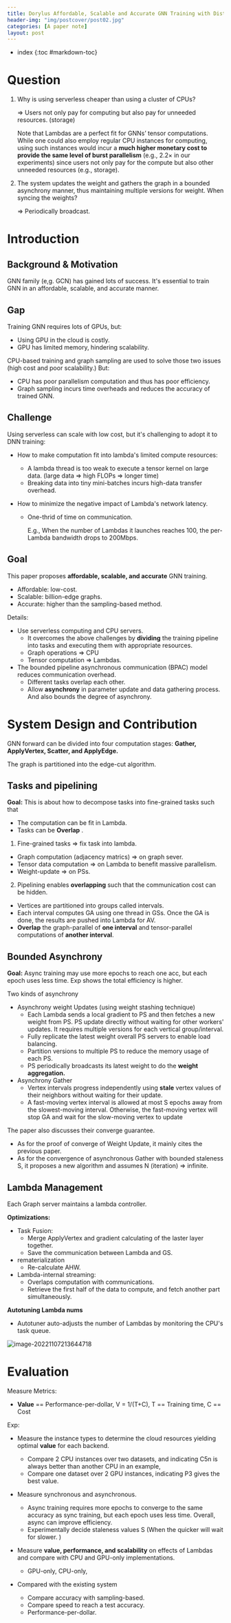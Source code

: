 ```yaml
---
title: Dorylus Affordable, Scalable and Accurate GNN Training with Distributed CPU Servers and Serverless Threads
header-img: "img/postcover/post02.jpg"
categories: [A paper note]
layout: post
---
```


- index
{:toc #markdown-toc}

# Question

1. Why is using serverless cheaper than using a cluster of CPUs?

   => Users not only pay for computing but also pay for unneeded resources. (storage)

   Note that Lambdas are a perfect fit for GNNs’ tensor computations. While one could also employ regular CPU instances for computing, using such instances would incur a **much higher monetary cost to provide the same level of burst parallelism** (e.g., 2.2× in our experiments) since users not only pay for the compute but also other unneeded resources (e.g., storage).

2. The system updates the weight and gathers the graph in a bounded asynchrony manner, thus maintaining multiple versions for weight. When syncing the weights?

   => Periodically broadcast.

# Introduction

## Background & Motivation

GNN family (e,g. GCN) has gained lots of success. It's essential to train GNN in an affordable, scalable, and accurate manner.

## Gap

Training GNN requires lots of GPUs, but:

- Using GPU in the cloud is costly. 
- GPU has limited memory, hindering scalability. 

CPU-based training and graph sampling are used to solve those two issues (high cost and poor scalability.)  But:

- CPU has poor parallelism computation and thus has poor efficiency. 
- Graph sampling incurs time overheads and reduces the accuracy of trained GNN.

## Challenge

Using serverless can scale with low cost, but it's challenging to adopt it to DNN training:

- How to make computation fit into lambda's limited compute resources: 

  - A lambda thread is too weak to execute a tensor kernel on large data. (large data => high FLOPs => longer time)
  - Breaking data into tiny mini-batches incurs high-data transfer overhead.

- How to minimize the negative impact of Lambda's network latency. 

  - One-thrid of time on communication. 

    E.g., When the number of Lambdas it launches reaches 100, the per-Lambda bandwidth drops to 200Mbps.

## Goal

This paper proposes **affordable, scalable, and accurate** GNN training. 

- Affordable: low-cost.
- Scalable: billion-edge graphs.
- Accurate: higher than the sampling-based method.

Details:

- Use serverless computing and CPU servers. 
  - It overcomes the above challenges by **dividing** the training pipeline into tasks and executing them with appropriate resources. 
  - Graph operations => CPU
  - Tensor computation => Lambdas.
- The bounded pipeline asynchronous communication (BPAC) model reduces communication overhead. 
  - Different tasks overlap each other.
  - Allow **asynchrony** in parameter update and data gathering process. And also bounds the degree of asynchrony.

# System Design and Contribution

GNN forward can be divided into four computation stages: **Gather, ApplyVertex, Scatter, and ApplyEdge.** 

The graph is partitioned into the edge-cut algorithm.

## Tasks and pipelining

**Goal:** This is about how to decompose tasks into fine-grained tasks such that 

- The computation can be fit in Lambda.
- Tasks can be **Overlap** .

1. Fine-grained tasks => fix task into lambda.

- Graph computation (adjacency matrics) => on graph sever.
- Tensor data computation => on Lambda to benefit massive parallelism.
- Weight-update => on PSs.

2. Pipelining enables **overlapping** such that the communication cost can be hidden. 

- Vertices are partitioned into groups called intervals. 
- Each interval computes GA using one thread in GSs. Once the GA is done, the results are pushed into Lambda for AV.
- **Overlap** the graph-parallel of **one interval** and tensor-parallel computations of **another interval**.  

## Bounded Asynchrony

**Goal:** Async training may use more epochs to reach one acc, but each epoch uses less time. Exp shows the total efficiency is higher. 

Two kinds of asynchrony

- Asynchrony weight Updates (using weight stashing technique)
  - Each Lambda sends a local gradient to PS and then fetches a new weight from PS. PS update directly without waiting for other workers' updates. It requires multiple versions for each vertical group/interval.
  - Fully replicate the latest weight overall PS servers to enable load balancing. 
  - Partition versions to multiple PS to reduce the memory usage of each PS.
  - PS periodically broadcasts its latest weight to do the **weight aggregation.**
- Asynchrony Gather
  - Vertex intervals progress independently using **stale** vertex values of their neighbors without waiting for their update.
  - A fast-moving vertex interval is allowed at most S epochs away from the slowest-moving interval. Otherwise, the fast-moving vertex will stop GA and wait for the slow-moving vertex to update

The paper also discusses their converge guarantee. 

- As for the proof of converge of Weight Update, it mainly cites the previous paper. 
- As for the convergence of asynchronous Gather with bounded staleness S, it proposes a new algorithm and assumes N (iteration) => infinite.

## Lambda Management

Each Graph server maintains a lambda controller. 

**Optimizations:**

- Task Fusion: 
  - Merge ApplyVertex and gradient calculating of the laster layer together. 
  - Save the communication between Lambda and GS.
- rematerialization
  - Re-calculate AHW.
- Lambda-internal streaming:
  - Overlaps computation with communications.
  - Retrieve the first half of the data to compute, and fetch another part simultaneously. 

**Autotuning Lambda nums**

- Autotuner auto-adjusts the number of Lambdas by monitoring the CPU's task queue. 

![image-20221107213644718](../../img/a_img_store/image-20221107213644718.png)

# Evaluation

Measure Metrics:

- **Value** == Performance-per-dollar, V = 1/(T+C), T == Training time, C == Cost

Exp:

- Measure the instance types to determine the cloud resources yielding optimal **value** for each backend. 
  - Compare 2 CPU instances over two datasets, and indicating C5n is always better than another CPU in an example, 
  - Compare one dataset over 2 GPU instances, indicating P3 gives the best value. 
- Measure synchronous and asynchronous.
  - Async training requires more epochs to converge to the same accuracy as sync training, but each epoch uses less time. Overall, async can improve efficiency. 
  - Experimentally decide staleness values S (When the quicker will wait for slower. )
- Measure **value, performance, and scalability** on effects of Lambdas and compare with CPU and GPU-only implementations.
  - GPU-only, CPU-only, 

- Compared with the existing system 
  - Compare accuracy with sampling-based.
  - Compare speed to reach a test accuracy. 
  - Performance-per-dollar. 